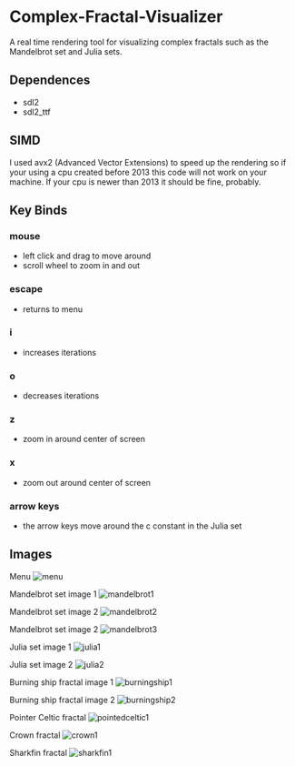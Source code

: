 # Complex-Fractal-Visualizer

A real time rendering tool for visualizing complex fractals such as the Mandelbrot set and Julia sets.

## Dependences
* sdl2
* sdl2_ttf

## SIMD
I used avx2 (Advanced Vector Extensions) to speed up the rendering so if your using a cpu created before 2013 this code will not work on your machine.
If your cpu is newer than 2013 it should be fine, probably.

## Key Binds

### mouse
* left click and drag to move around
* scroll wheel to zoom in and out
### escape
* returns to menu
### i 
* increases iterations
### o
* decreases iterations
### z
* zoom in around center of screen
### x
* zoom out around center of screen
### arrow keys
* the arrow keys move around the c constant in the Julia set

## Images

Menu
![menu](fractal-images/menu11.png)

Mandelbrot set image 1
![mandelbrot1](fractal-images/mandelbrot1.png)

Mandelbrot set image 2
![mandelbrot2](fractal-images/mandelbrot2.png)

Mandelbrot set image 2
![mandelbrot3](fractal-images/mandelbrot3.png)

Julia set image 1
![julia1](fractal-images/julia1.png)

Julia set image 2
![julia2](fractal-images/julia2.png)

Burning ship fractal image 1
![burningship1](fractal-images/burningship1.png)

Burning ship fractal image 2
![burningship2](fractal-images/burningship2.png)

Pointer Celtic fractal
![pointedceltic1](fractal-images/pointedceltic1.png)

Crown fractal
![crown1](fractal-images/crown1.png)

Sharkfin fractal
![sharkfin1](fractal-images/sharkfin1.png)















